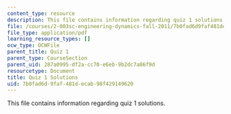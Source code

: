 ```yaml
---
content_type: resource
description: This file contains information regarding quiz 1 solutions.
file: /courses/2-003sc-engineering-dynamics-fall-2011/7b0fad6d9faf481decab98f429149620_MIT2_003SCF11_quiz1Sol.pdf
file_type: application/pdf
learning_resource_types: []
ocw_type: OCWFile
parent_title: Quiz 1
parent_type: CourseSection
parent_uid: 287a0995-df2a-cc70-e6eb-9b2dc7a86f9d
resourcetype: Document
title: Quiz 1 Solutions
uid: 7b0fad6d-9faf-481d-ecab-98f429149620
---
```

This file contains information regarding quiz 1 solutions.

